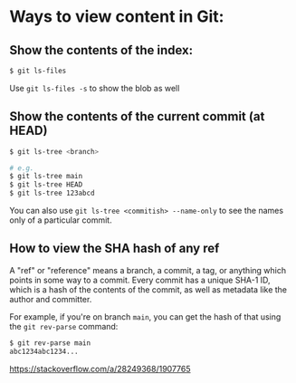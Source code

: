 # Ways to view content in Git:

## Show the contents of the index:
```bash
$ git ls-files
```

Use `git ls-files -s` to show the blob as well

## Show the contents of the current commit (at HEAD)

```bash
$ git ls-tree <branch>

# e.g.
$ git ls-tree main
$ git ls-tree HEAD
$ git ls-tree 123abcd
```

You can also use `git ls-tree <commitish> --name-only` to see the names only of a particular commit.

## How to view the SHA hash of any ref

A "ref" or "reference" means a branch, a commit, a tag, or anything which points in some way to a commit. Every commit has a unique SHA-1 ID, which is a hash of the contents of the commit, as well as metadata like the author and committer.

For example, if you're on branch `main`, you can get the hash of that using the `git rev-parse` command:

```bash
$ git rev-parse main
abc1234abc1234...
```
https://stackoverflow.com/a/28249368/1907765
